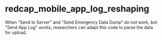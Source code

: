 # redcap_mobile_app_log_reshaping
When "Send to Server" and "Send Emergency Data Dump" do not work, but "Send App Log" works, researchers can adapt this code to parse the data for upload.
